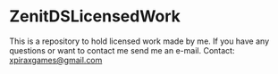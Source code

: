 # ZenitDSLicensedWork
This is a repository to hold licensed work made by me.
If you have any questions or want to contact me send me an e-mail.
Contact: xpiraxgames@gmail.com
